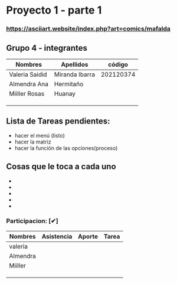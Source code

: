 # Proyecto 1 - parte 1

### https://asciiart.website/index.php?art=comics/mafalda

## Grupo 4 - integrantes

|   Nombres     |      Apellidos  | código   |
|---------------|-----------------|----------|
|Valeria Saidid |Miranda Ibarra   |202120374 |
|Almendra Ana   |Hermitaño        |          |
|Miiller Rosas  |Huanay           |          |
|               |                 |          |
|               |                 |          |
|               |                 |          |

## Lista de Tareas pendientes:

- hacer el menú (listo)
- hacer la matriz
- hacer la función de las opciones(proceso)

## Cosas que le toca a cada uno

-
-
-
-
-

### Participacion: [✔]

| Nombres | Asistencia | Aporte | Tarea |
| ------- | ---------  | ------ |------ |
| valeria |            |        |       |
| Almendra|            |        |       |  
| Miiller |            |        |       |
|         |            |        |       |
|         |            |        |       |
|         |            |        |       |